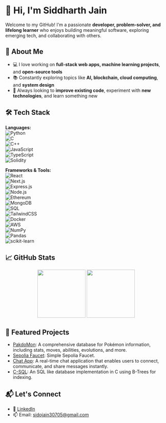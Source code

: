 # 👋 Hi, I'm Siddharth Jain

Welcome to my GitHub! I'm a passionate **developer, problem-solver, and lifelong learner** who enjoys building meaningful software, exploring emerging tech, and collaborating with others.

## 🚀 About Me

- 💻 I love working on **full-stack web apps, machine learning projects**, and **open-source tools**
- 📚 Constantly exploring topics like **AI, blockchain, cloud computing**, and **system design**
- 🔧 Always looking to **improve existing code**, experiment with **new technologies**, and learn something new

## 🛠️ Tech Stack

**Languages:**  
![Python](https://img.shields.io/badge/-Python-3776AB?logo=python&logoColor=white&style=flat-square)  
![C](https://img.shields.io/badge/-C-A8B9CC?logo=c&logoColor=white&style=flat-square)  
![C++](https://img.shields.io/badge/-C++-00599C?logo=c%2B%2B&logoColor=white&style=flat-square)  
![JavaScript](https://img.shields.io/badge/-JavaScript-F7DF1E?logo=javascript&logoColor=black&style=flat-square)  
![TypeScript](https://img.shields.io/badge/-TypeScript-3178C6?logo=typescript&logoColor=white&style=flat-square)  
![Solidity](https://img.shields.io/badge/-Solidity-363636?logo=solidity&logoColor=white&style=flat-square)

**Frameworks & Tools:**  
![React](https://img.shields.io/badge/-React-61DAFB?logo=react&logoColor=black&style=flat-square)  
![Next.js](https://img.shields.io/badge/-Next.js-000000?logo=next.js&logoColor=white&style=flat-square)  
![Express.js](https://img.shields.io/badge/-Express.js-000000?logo=express&logoColor=white&style=flat-square)  
![Node.js](https://img.shields.io/badge/-Node.js-339933?logo=node.js&logoColor=white&style=flat-square)  
![Ethereum](https://img.shields.io/badge/-Ethereum-3C3C3D?logo=ethereum&logoColor=white&style=flat-square)  
![MongoDB](https://img.shields.io/badge/-MongoDB-47A248?logo=mongodb&logoColor=white&style=flat-square)  
![SQL](https://img.shields.io/badge/-SQL-003B57?logo=sqlite&logoColor=white&style=flat-square)  
![TailwindCSS](https://img.shields.io/badge/-TailwindCSS-06B6D4?logo=tailwindcss&logoColor=white&style=flat-square)  
![Docker](https://img.shields.io/badge/-Docker-2496ED?logo=docker&logoColor=white&style=flat-square)  
![AWS](https://img.shields.io/badge/-AWS-232F3E?logo=amazonaws&logoColor=white&style=flat-square)  
![NumPy](https://img.shields.io/badge/-NumPy-013243?logo=numpy&logoColor=white&style=flat-square)  
![Pandas](https://img.shields.io/badge/-Pandas-150458?logo=pandas&logoColor=white&style=flat-square)  
![scikit-learn](https://img.shields.io/badge/-Scikit--Learn-F7931E?logo=scikit-learn&logoColor=white&style=flat-square)

## 📈 GitHub Stats

<p align="center">
  <img src="https://github-readme-stats.vercel.app/api?username=SidoJain&show_icons=true&theme=default" height="150" />
  <img src="https://github-readme-stats.vercel.app/api/top-langs/?username=SidoJain&layout=compact&theme=default" height="150" />
</p>

## 📂 Featured Projects

- [PakdoMon](https://github.com/SidoJain/PakdoMon): A comprehensive database for Pokémon information, including stats, moves, abilities, evolutions, and more.
- [Sepolia Faucet](https://github.com/SidoJain/Sepolia-Faucet): Simple Sepolia Faucet.
- [Chat App](https://github.com/SidoJain/Chat-App): A real-time chat application that enables users to connect, communicate, and share messages instantly.
- [C-SQL](https://github.com/SidoJain/C-SQL): An SQL like database implementation in C using B-Trees for indexing.

## 📬 Let's Connect

- 💼 [LinkedIn](https://www.linkedin.com/in/sido-jain/)
- 📫 Email: [sidojain30705@gmail.com](mailto:sidojain30705@gmail.com)
